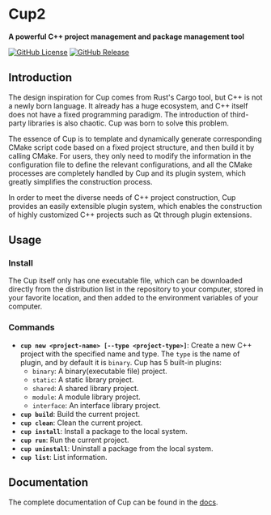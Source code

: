 # Cup2

**A powerful C++ project management and package management tool**

[![GitHub License](https://img.shields.io/github/license/Anglebase/Cup)](https://github.com/Anglebase/Cup/blob/master/LICENSE)
[![GitHub Release](https://img.shields.io/github/v/release/Anglebase/Cup)](https://github.com/Anglebase/Cup/releases)

## Introduction

The design inspiration for Cup comes from Rust's Cargo tool, but C++ is not a newly born language. It already has a huge ecosystem, and C++ itself does not have a fixed programming paradigm. The introduction of third-party libraries is also chaotic. Cup was born to solve this problem.

The essence of Cup is to template and dynamically generate corresponding CMake script code based on a fixed project structure, and then build it by calling CMake. For users, they only need to modify the information in the configuration file to define the relevant configurations, and all the CMake processes are completely handled by Cup and its plugin system, which greatly simplifies the construction process.

In order to meet the diverse needs of C++ project construction, Cup provides an easily extensible plugin system, which enables the construction of highly customized C++ projects such as Qt through plugin extensions.

## Usage

### Install

The Cup itself only has one executable file, which can be downloaded directly from the distribution list in the repository to your computer, stored in your favorite location, and then added to the environment variables of your computer.

### Commands

+ **`cup new <project-name> [--type <project-type>]`**: Create a new C++ project with the specified name and type. The `type` is the name of plugin, and by default it is `binary`. Cup has 5 built-in plugins:
    + `binary`: A binary(executable file) project.
    + `static`: A static library project.
    + `shared`: A shared library project.
    + `module`: A module library project.
    + `interface`: An interface library project.
+ **`cup build`**: Build the current project.
+ **`cup clean`**: Clean the current project.
+ **`cup install`**: Install a package to the local system.
+ **`cup run`**: Run the current project.
+ **`cup uninstall`**: Uninstall a package from the local system.
+ **`cup list`**: List information.

## Documentation

The complete documentation of Cup can be found in the [docs](https://github.com/Anglebase/Cup/tree/master/docs/cup.md).